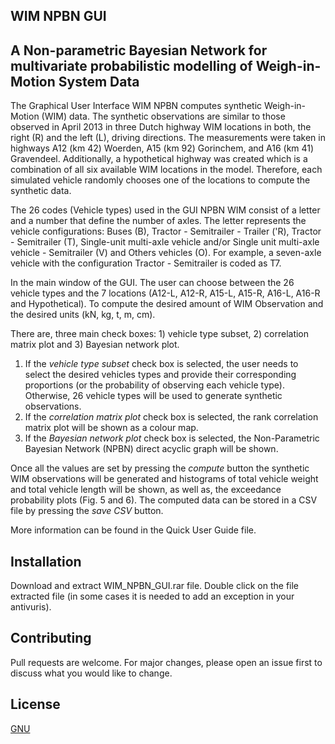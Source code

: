 ## WIM NPBN GUI
## A Non-parametric Bayesian Network for multivariate probabilistic modelling of Weigh-in-Motion System Data

The Graphical User Interface WIM NPBN computes synthetic Weigh-in-Motion (WIM) data. The synthetic observations are similar to those observed in April 2013 in three Dutch highway WIM locations in both, the right (R) and the left (L), driving directions. The measurements were taken in highways A12 (km 42) Woerden, A15 (km 92) Gorinchem, and A16 (km 41) Gravendeel. Additionally, a hypothetical highway was created which is a combination of all six available WIM locations in the model. Therefore, each simulated vehicle randomly chooses one of the locations to compute the synthetic data.

The 26 codes (Vehicle types) used in the GUI NPBN WIM consist of a letter and a number that define the number of axles. The letter represents the vehicle configurations: Buses (B), Tractor - Semitrailer - Trailer ('R), Tractor - Semitrailer (T), Single-unit multi-axle vehicle and/or Single unit multi-axle vehicle - Semitrailer (V) and Others vehicles (O). For example, a seven-axle vehicle with the configuration Tractor - Semitrailer is coded as T7. 

In the main window of the GUI. The user can choose between the 26 vehicle types and the 7 locations (A12-L, A12-R, A15-L, A15-R, A16-L, A16-R and Hypothetical). To compute the desired amount of WIM Observation and the desired units (kN, kg, t, m, cm).   

There are, three main check boxes: 1) vehicle type subset, 2) correlation matrix plot and 3) Bayesian network plot.

1. If the _vehicle type subset_ check box is selected, the user needs to select the desired vehicles types and provide their corresponding proportions (or the probability of observing each vehicle type). Otherwise, 26 vehicle types will be used to generate synthetic observations. 
2. If the _correlation matrix plot_ check box is selected, the rank correlation matrix plot will be shown as a colour map. 
3. If the _Bayesian network plot_ check box is selected, the Non-Parametric Bayesian Network (NPBN) direct acyclic graph will be shown.

Once all the values are set by pressing the _compute_ button the synthetic WIM observations will be generated and histograms of total vehicle weight and total vehicle length will be shown, as well as, the exceedance probability plots (Fig. 5 and 6).  The computed data can be stored in a CSV file by pressing the _save CSV_ button.  

More information can be found in the Quick User Guide file. 

## Installation
Download and extract WIM_NPBN_GUI.rar file. Double click on the file extracted file (in some cases it is needed to add an exception in your antivuris). 


## Contributing
Pull requests are welcome. For major changes, please open an issue first to discuss what you would like to change.

## License
[GNU](https://choosealicense.com/licenses/gpl-3.0/)
